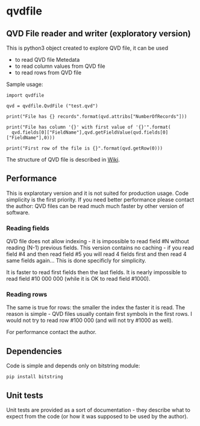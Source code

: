 # qvdfile

## QVD File reader and writer (exploratory version)

This is python3 object created to explore QVD file, it can be used 

* to read QVD file Metedata
* to read column values from QVD file
* to read rows from QVD file

Sample usage:

```
import qvdfile 

qvd = qvdfile.QvdFile ("test.qvd")

print("File has {} records".format(qvd.attribs["NumberOfRecords"]))

print("File has column '{}' with first value of '{}'".format(
  qvd.fields[0]["FieldName"],qvd.getFieldValue(qvd.fields[0]["FieldName"],0)))
  
print("First row of the file is {}".format(qvd.getRow(0)))
```

The structure of QVD file is described in [Wiki](../../wiki).

## Performance

This is explarotary version and it is not suited for production usage. Code simplicity is the first priority. If you need better performance please contact the author: QVD files can be read much much faster by other version of software.

### Reading fields

QVD file does not allow indexing - it is impossible to read field #N without reading (N-1) previous fields. This version contains no caching - if you read field #4 and then read field #5 you will read 4 fields first and then read 4 same fields again... This is done specificly for simplicity.

It is faster to read first fields then the last fields. It is nearly impossible to read field #10 000 000 (while it is OK to read field #1000).

### Reading rows

The same is true for rows: the smaller the index the faster it is read. The reason is simple - QVD files usually contain first symbols in the first rows. I would not try to read row #100 000 (and will not try #1000 as well).

For performance contact the author.

## Dependencies

Code is simple and depends only on bitstring module:

```pip install bitstring```

## Unit tests

Unit tests are provided as a sort of documentation - they describe what to expect from the code (or how it was supposed to be used by the author).
